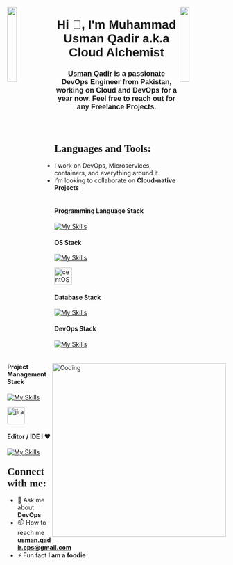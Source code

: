 
<!-- Header Section -->
<img align="left" src="https://user-images.githubusercontent.com/65187002/144930161-2f783401-8d27-4fdf-a2f7-cc0ba32f1f1f.gif" width="21%" style="display:inline;"><img align="right" src="https://user-images.githubusercontent.com/65187002/144930161-2f783401-8d27-4fdf-a2f7-cc0ba32f1f1f.gif" width="21%" style="display:inline;">
<h1 align="center"><font face="Arial">Hi 👋, I'm Muhammad Usman Qadir a.k.a Cloud Alchemist</font></h1>
<h3 align="center"><font face="Arial"><a href="https://www.linkedin.com/in/usman-qadir-072792180/" target="_blank" rel="noreferrer">Usman Qadir</a> is a passionate DevOps Engineer from Pakistan, working on Cloud and DevOps for a year now. Feel free to reach out for any Freelance Projects.</font></h3>
<br><br>

<!-- GIF -->
<img align="right" alt="Coding" width="400" src="https://user-images.githubusercontent.com/74038190/229223263-cf2e4b07-2615-4f87-9c38-e37600f8381a.gif" />



<!-- Languages and Tools Section -->
<h3 align="left"><font size="+2" face="Verdana">Languages and Tools:</font></h3>


- I work on DevOps, Microservices, containers,
  and everything around it.
- I’m looking to collaborate on **Cloud-native Projects**
<br><br>


#### Programming Language Stack
[![My Skills](https://skillicons.dev/icons?i=bash,py,js)](https://skillicons.dev)

#### OS Stack
[![My Skills](https://skillicons.dev/icons?i=linux,ubuntu,Centos)](https://skillicons.dev) <p align="left"> <img src="https://www.vectorlogo.zone/logos/centos/centos-icon.svg" alt="centOS" title="centOS" width="40" height="40"/> </p>

#### Database Stack
[![My Skills](https://skillicons.dev/icons?i=mysql,postgres,cassandra,dynamoDb)](https://skillicons.dev)



#### DevOps Stack 
[![My Skills](https://skillicons.dev/icons?i=aws,azure,terraform,jenkins,docker,kubernetes,nginx,grafana)](https://skillicons.dev)


#### Project Management Stack
[![My Skills](https://skillicons.dev/icons?i=git,github,jira,trello)](https://skillicons.dev)
<p align="left"><img src="https://www.vectorlogo.zone/logos/atlassian_jira/atlassian_jira-icon.svg" alt="jira" title="jira" width="40" height="40"/> </p>

#### Editor / IDE I ♥
[![My Skills](https://skillicons.dev/icons?i=sublime,vscode,vim)](https://skillicons.dev)


<!-- Contact Section -->
<h3 align="left"><font size="+2" face="Verdana">Connect with me:</font></h3>
<p align="left">
</p>

- 💬 Ask me about **DevOps**
- 📫 How to reach me **[usman.qadir.cps@gmail.com](usman.qadir.cps@gmail.com)**
- ⚡ Fun fact **I am a foodie**

<!--
**Usman-Qadir/Usman-Qadir** is a ✨ _special_ ✨ repository because its `README.md` (this file) appears on your GitHub profile.

Here are some ideas to get you started:

- 🔭 I’m currently working on ...
- 🌱 I’m currently learning ...
- 👯 I’m looking to collaborate on ...
- 🤔 I’m looking for help with ...
- 💬 Ask me about ...
- 📫 How to reach me: ...
- 😄 Pronouns: ...
- ⚡ Fun fact: ...
-->
